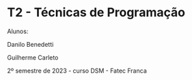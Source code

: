 # T2 - Técnicas de Programação
Alunos:

Danilo Benedetti

Guilherme Carleto

2º semestre de 2023 - curso DSM - Fatec Franca

